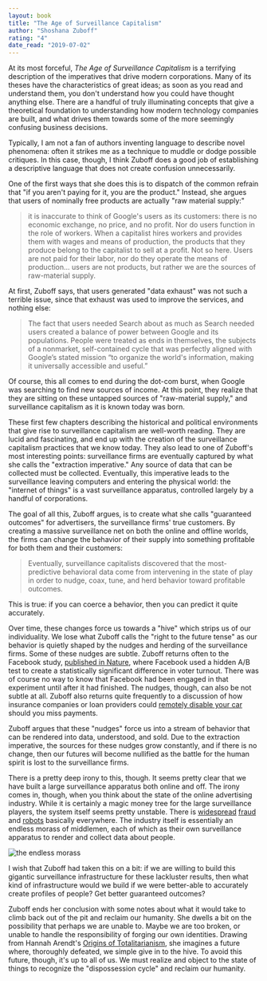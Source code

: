 ```yaml
---
layout: book
title: "The Age of Surveillance Capitalism"
author: "Shoshana Zuboff"
rating: "4"
date_read: "2019-07-02"
---
```


At its most forceful, *The Age of Surveillance Capitalism* is a terrifying
description of the imperatives that drive modern corporations. Many of its
theses have the characteristics of great ideas; as soon as you read and
understand them, you don't understand how you could have thought anything else.
There are a handful of truly illuminating concepts that give a theoretical
foundation to understanding how modern technology companies are built, and what
drives them towards some of the more seemingly confusing business decisions.

Typically, I am not a fan of authors inventing language to describe novel
phenomena: often it strikes me as a technique to muddle or dodge possible
critiques. In this case, though, I think Zuboff does a good job of establishing
a descriptive language that does not create confusion unnecessarily.

One of the first ways that she does this is to dispatch of the common refrain
that "if you aren't paying for it, you are the product." Instead, she argues
that users of nominally free products are actually "raw material supply:"

> it is inaccurate to think of Google's users as its customers: there is no
> economic exchange, no price, and no profit. Nor do users function in the role
> of workers. When a capitalist hires workers and provides them with wages and
> means of production, the products that they produce belong to the capitalist
> to sell at a profit. Not so here. Users are not paid for their labor, nor do
> they operate the means of production... users are not products, but rather we
> are the sources of raw-material supply.

At first, Zuboff says, that users generated "data exhaust" was not such
a terrible issue, since that exhaust was used to improve the services, and
nothing else: 

> The fact that users needed Search about as much as Search needed users created
> a balance of power between Google and its populations. People were treated as
> ends in themselves, the subjects of a nonmarket, self-contained cycle that was
> perfectly aligned with Google’s stated mission “to organize the world's
> information, making it universally accessible and useful.”

Of course, this all comes to end during the dot-com burst, when Google was
searching to find new sources of income. At this point, they realize that they
are sitting on these untapped sources of "raw-material supply," and surveillance
capitalism as it is known today was born. 

These first few chapters describing the historical and political environments
that give rise to surveillance capitalism are well-worth reading. They are lucid
and fascinating, and end up with the creation of the surveillance capitalism
practices that we know today. They also lead to one of Zuboff's most interesting
points: surveillance firms are eventually captured by what she calls the
"extraction imperative." Any source of data that can be collected must be
collected. Eventually, this imperative leads to the surveillance leaving
computers and entering the physical world: the "internet of things" is a vast
surveillance apparatus, controlled largely by a handful of corporations.

The goal of all this, Zuboff argues, is to create what she calls "guaranteed
outcomes" for advertisers, the surveillance firms' true customers. By creating
a massive surveillance net on both the online and offline worlds, the firms can
change the behavior of their supply into something profitable for both them and
their customers:

> Eventually, surveillance capitalists discovered that the most-predictive
> behavioral data come from intervening in the state of play in order to nudge,
> coax, tune, and herd behavior toward profitable outcomes.

This is true: if you can coerce a behavior, then you can predict it quite
accurately.

Over time, these changes force us towards a "hive" which strips us of our
individuality. We lose what Zuboff calls the "right to the future tense" as our
behavior is quietly shaped by the nudges and herding of the surveillance firms.
Some of these nudges are subtle. Zuboff returns often to the Facebook study,
[published in Nature](http://fowler.ucsd.edu/massive_turnout.pdf), where
Facebook used a hidden A/B test to create a statistically significant difference
in voter turnout. There was of course no way to know that Facebook had been
engaged in that experiment until after it had finished. The nudges, though, can
also be not subtle at all. Zuboff also returns quite frequently to a discussion
of how insurance companies or loan providers could [remotely disable your
car](https://dealbook.nytimes.com/2014/09/24/miss-a-payment-good-luck-moving-that-car/)
should you miss payments.

Zuboff argues that these "nudges" force us into a stream of behavior that can be
rendered into data, understood, and sold. Due to the extraction imperative, the
sources for these nudges grow constantly, and if there is no change, then our
futures will become nullified as the battle for the human spirit is lost to the
surveillance firms.

There is a pretty deep irony to this, though. It seems pretty clear that we have
built a large surveillance apparatus both online and off. The irony comes in,
though, when you think about the state of the online advertising industry. While
it is certainly a magic money tree for the large surveillance players, the
system itself seems pretty unstable. There is [widespread][widespread]
[fraud][fraud] and [robots][robots] basically everywhere. The industry itself is
essentially an endless morass of middlemen, each of which as their own
surveillance apparatus to render and collect data about people.

![the endless morass](https://static01.nyt.com/images/2019/05/07/opinion/07warz1/3f896c5c7915498db877daffcec9044d-superJumbo.jpg?quality=90&auto=webp)

I wish that Zuboff had taken this on a bit: if we are willing to build this
gigantic surveillance infrastructure for these lackluster results, then what
kind of infrastructure would we build if we were better-able to accurately
create profiles of people? Get better guaranteed outcomes?

Zuboff ends her conclusion with some notes about what it would take to climb
back out of the pit and reclaim our humanity. She dwells a bit on the
possibility that perhaps we are unable to. Maybe we are too broken, or unable to
handle the responsibility of forging our own identities. Drawing from Hannah
Arendt's [Origins of Totalitarianism][totalitarianism], she imagines a future
where, thoroughly defeated, we simple give in to the hive. To avoid this future,
though, it's up to all of us. We must realize and object to the state of things
to recognize the "dispossession cycle" and reclaim our humanity.

[widespread]: https://www.nytimes.com/2016/12/20/technology/forgers-use-fake-web-users-to-steal-real-ad-revenue.html
[fraud]: https://www.nytimes.com/interactive/2018/08/11/technology/youtube-fake-view-sellers.html
[robots]: https://www.nytimes.com/interactive/2018/01/27/technology/social-media-bots.html
[totalitarianism]: https://en.wikipedia.org/wiki/The_Origins_of_Totalitarianism
